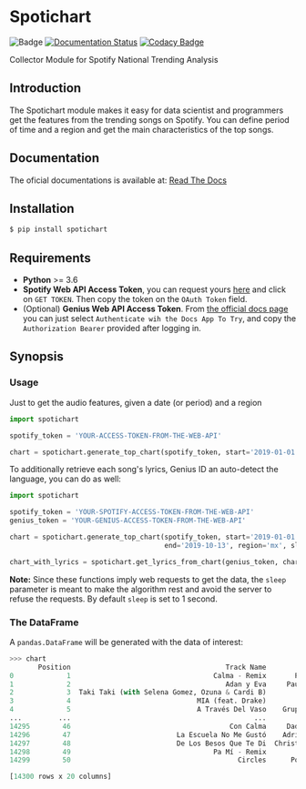# Spotichart

![Badge](https://github.com/Manolomon/spotichart/workflows/spotichart/badge.svg) [![Documentation Status](https://readthedocs.org/projects/spotichart/badge/?version=latest)](https://spotichart.readthedocs.io/en/latest/?badge=latest) [![Codacy Badge](https://api.codacy.com/project/badge/Grade/67c312b4fdab4303a3be7516fad3d2a6)](https://www.codacy.com/manual/Manolomon/spotichart?utm_source=github.com&amp;utm_medium=referral&amp;utm_content=Manolomon/spotichart&amp;utm_campaign=Badge_Grade)

Collector Module for Spotify National Trending Analysis

## Introduction

The Spotichart module makes it easy for data scientist and programmers get the features from the trending songs on Spotify. You can define period of time and a region and get the main characteristics of the top songs.

## Documentation

The oficial documentations is available at: [Read The Docs](https://spotichart.readthedocs.io/en/latest/)

## Installation

```bash
$ pip install spotichart
```

## Requirements

  - **Python** >= 3.6
  - **Spotify Web API Access Token**, you can request yours [here](https://developer.spotify.com/console/get-audio-features-track/) and click on `GET TOKEN`. Then copy the token on the `OAuth Token` field.
  - (Optional) **Genius Web API Access Token**. From [the official docs page](https://docs.genius.com/#/search-h2) you can just select `Authenticate wih the Docs App To Try`, and copy the `Authorization Bearer` provided after logging in.

## Synopsis

### Usage

Just to get the audio features, given a date (or period) and a region

```python
import spotichart

spotify_token = 'YOUR-ACCESS-TOKEN-FROM-THE-WEB-API'

chart = spotichart.generate_top_chart(spotify_token, start='2019-01-01', end='2019-10-13', region='mx')

```

To additionally retrieve each song's lyrics, Genius ID an auto-detect the language, you can do as well:

```python
import spotichart

spotify_token = 'YOUR-SPOTIFY-ACCESS-TOKEN-FROM-THE-WEB-API'
genius_token = 'YOUR-GENIUS-ACCESS-TOKEN-FROM-THE-WEB-API'

chart = spotichart.generate_top_chart(spotify_token, start='2019-01-01',
                                      end='2019-10-13', region='mx', sleep=0.5)

chart_with_lyrics = spotichart.get_lyrics_from_chart(genius_token, chart, sleep=0.1)
```

**Note:** Since these functions imply web requests to get the data, the `sleep` parameter is meant to make the algorithm rest and avoid the server to refuse the requests. By default `sleep` is set to 1 second.

### The DataFrame

A `pandas.DataFrame` will be generated with the data of interest:

```python
>>> chart
       Position                                      Track Name           Artist  Streams  ... speechiness    tempo time_signature  valence
0             1                                   Calma - Remix       Pedro Capó   737894  ...      0.0524  126.899              4    0.761
1             2                                      Adan y Eva     Paulo Londra   415066  ...      0.3360  171.993              4    0.720
2             3  Taki Taki (with Selena Gomez, Ozuna & Cardi B)         DJ Snake   409061  ...      0.2290   95.948              4    0.591
3             4                               MIA (feat. Drake)        Bad Bunny   377855  ...      0.0621   97.062              4    0.158
4             5                               A Través Del Vaso    Grupo Arranke   346975  ...      0.0297  143.851              3    0.920
...         ...                                             ...              ...      ...  ...         ...      ...            ...      ...
14295        46                                       Con Calma     Daddy Yankee   141397  ...      0.0593   93.989              4    0.656
14296        47                          La Escuela No Me Gustó    Adriel Favela   139350  ...      0.0371  112.548              4    0.844
14297        48                          De Los Besos Que Te Di  Christian Nodal   139294  ...      0.0422  195.593              4    0.709
14298        49                                   Pa Mí - Remix            Dalex   137812  ...      0.2200  170.018              4    0.727
14299        50                                         Circles      Post Malone   131109  ...      0.0395  120.042              4    0.5

[14300 rows x 20 columns]
```
